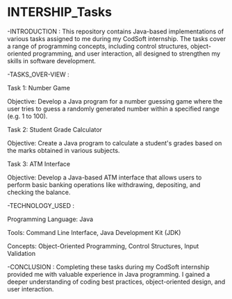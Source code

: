 # INTERSHIP_Tasks

-INTRODUCTION :
This repository contains Java-based implementations of various tasks assigned to me during my CodSoft internship. The tasks cover a range of programming concepts, including control structures, object-oriented programming, and user interaction, all designed to strengthen my skills in software development.

-TASKS_OVER-VIEW :

Task 1: Number Game

Objective:
Develop a Java program for a number guessing game where the user tries to guess a randomly generated number within a specified range (e.g. 1 to 100).

Task 2: Student Grade Calculator

Objective:
Create a Java program to calculate a student's grades based on the marks obtained in various subjects.

Task 3: ATM Interface

Objective:
Develop a Java-based ATM interface that allows users to perform basic banking operations like withdrawing, depositing, and checking the balance.

-TECHNOLOGY_USED :

Programming Language: Java

Tools: Command Line Interface, Java Development Kit (JDK)

Concepts: Object-Oriented Programming, Control Structures, Input Validation

-CONCLUSION :
Completing these tasks during my CodSoft internship provided me with valuable experience in Java programming. I gained a deeper understanding of coding best practices, object-oriented design, and user interaction.


